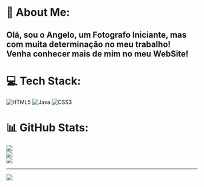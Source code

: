 # 💫 About Me:
<h2>Olá, sou o Angelo, um Fotografo Iniciante, mas com muita determinação no meu trabalho! </br> Venha conhecer mais de mim no meu WebSite! </h2>


# 💻 Tech Stack:
![HTML5](https://img.shields.io/badge/html5-%23E34F26.svg?style=for-the-badge&logo=html5&logoColor=white) ![Java](https://img.shields.io/badge/java-%23ED8B00.svg?style=for-the-badge&logo=openjdk&logoColor=white) ![CSS3](https://img.shields.io/badge/css3-%231572B6.svg?style=for-the-badge&logo=css3&logoColor=white)
# 📊 GitHub Stats:
![](https://github-readme-stats.vercel.app/api?username=sidwqz&theme=dark&hide_border=true&include_all_commits=false&count_private=false)<br/>
![](https://github-readme-streak-stats.herokuapp.com/?user=sidwqz&theme=dark&hide_border=true)<br/>
![](https://github-readme-stats.vercel.app/api/top-langs/?username=sidwqz&theme=dark&hide_border=true&include_all_commits=false&count_private=false&layout=compact)

---
[![](https://visitcount.itsvg.in/api?id=sidwqz&icon=0&color=0)](https://visitcount.itsvg.in)

